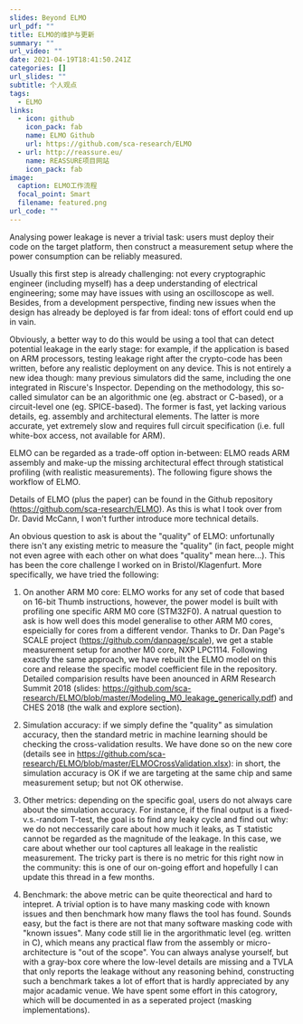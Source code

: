 ```yaml
---
slides: Beyond ELMO
url_pdf: ""
title: ELMO的维护与更新
summary: ""
url_video: ""
date: 2021-04-19T18:41:50.241Z
categories: []
url_slides: ""
subtitle: 个人观点
tags:
  - ELMO
links:
  - icon: github
    icon_pack: fab
    name: ELMO Github
    url: https://github.com/sca-research/ELMO
  - url: http://reassure.eu/
    name: REASSURE项目网站
    icon_pack: fab
image:
  caption: ELMO工作流程
  focal_point: Smart
  filename: featured.png
url_code: ""
---
```

Analysing power leakage is never a trivial task: users must deploy their code on the target platform, then construct a measurement setup where the power consumption can be reliably measured. 

Usually this first step is already challenging: not every cryptographic engineer (including myself) has a deep understanding of electrical engineering; some may have issues with using an oscilloscope as well.  Besides, from a development perspective, finding new issues when the design has already be deployed is far from ideal: tons of effort could end up in vain. 

Obviously, a better way to do this would be using a tool that can detect potential leakage in the early stage: for example, if the application is based on ARM processors, testing leakage right after the crypto-code has been written, before any realistic deployment on any device. This is not entirely a new idea though: many previous simulators did the same, including the one integrated in Riscure's Inspector. Depending on the methodology, this so-called simulator can be an algorithmic one (eg. abstract or C-based), or a circuit-level one (eg. SPICE-based). The former is fast, yet lacking various details, eg. assembly and architectural elements. The latter is more accurate, yet extremely slow and requires full circuit specification (i.e. full white-box access, not available for ARM). 

ELMO can be regarded as a trade-off option in-between:  ELMO reads ARM assembly and make-up the missing architectural effect through statistical profiling (with realistic measurements).  The following figure shows the workflow of ELMO. 

Details of ELMO (plus the paper) can be found in the Github repository (https://github.com/sca-research/ELMO). As this is what I took over from Dr. David McCann, I won't further introduce more technical details.

An obvious question to ask is about the "quality" of ELMO: unfortunally there isn't any existing metric to measure the "quality" (in fact, people might not even agree with each other on what does "quality" mean here...). This has been the core challenge I worked on in Bristol/Klagenfurt. More specifically, we have tried the following:

1) On another ARM M0 core: ELMO works for any set of code that based on 16-bit Thumb instructions, however, the power model is built with profiling one specific ARM M0 core (STM32F0). A natrual question to ask is how well does this model generalise to other ARM M0 cores, espeicially for cores from a different vendor. Thanks to Dr. Dan Page's SCALE project (https://github.com/danpage/scale), we get a stable measurement setup for another M0 core, NXP LPC1114. Following exactly the same approach, we have rebuilt the ELMO model on this core and release the specific model coefficient file in the repository. Detailed comparision results have been anounced in ARM Research Summit 2018 (slides: https://github.com/sca-research/ELMO/blob/master/Modeling_M0_leakage_generically.pdf) and CHES 2018 (the walk and explore section).

2) Simulation accuracy: if we simply define the "quality" as simulation accuracy, then the standard metric in machine learning should be checking the cross-validation results. We have done so on the new core (details see in https://github.com/sca-research/ELMO/blob/master/ELMOCrossValidation.xlsx): in short, the simulation accuracy is OK if we are targeting at the same chip and same measurement setup; but not OK otherwise. 

3) Other metrics: depending on the specific goal, users do not always care about the simulation accuracy. For instance, if the final output is a fixed-v.s.-random T-test, the goal is to find any leaky cycle and find out why: we do not neccessarily care about how much it leaks, as T statistic cannot be regarded as the magnitude of the leakage. In this case, we care about whether our tool captures all leakage in the realistic measurement. The tricky part is there is no metric for this right now in the community: this is one of our on-going effort and hopefully I can update this thread in a few months.

4) Benchmark: the above metric can be quite theorectical and hard to intepret. A trivial option is to have many masking code with known issues and then benchmark how many flaws the tool has found. Sounds easy, but the fact is there are not that many software masking code with "known issues". Many code still lie in the argorithmatic level (eg. written in C), which means any practical flaw from the assembly or micro-architecture is "out of the scope". You can always analyse yourself, but with a gray-box core where the low-level details are missing and a TVLA that only reports the leakage without any reasoning behind, constructing such a benchmark takes a lot of effort that is hardly appreciated by any major acadamic venue. We have spent some effort in this catogrory, which will be documented in as a seperated project (masking implementations).

 
